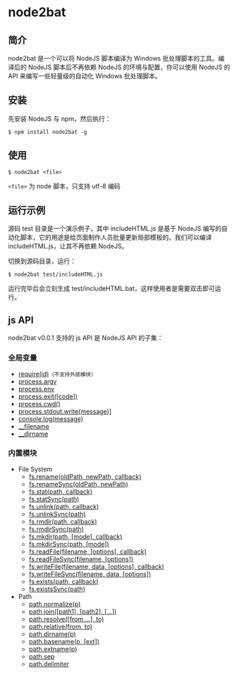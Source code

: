 # node2bat

##	简介

node2bat 是一个可以将 NodeJS 脚本编译为 Windows 批处理脚本的工具。编译后的 NodeJS 脚本后不再依赖 NodeJS 的环境与配置，你可以使用 NodeJS 的 API 来编写一些轻量级的自动化 Windows 批处理脚本。

##	安装

先安装 NodeJS 与 npm，然后执行：

	$ npm install node2bat -g
	
##	使用

	$ node2bat <file>
	
``<file>`` 为 node 脚本，只支持 utf-8 编码

##	运行示例

源码 test 目录是一个演示例子，其中 includeHTML.js 是基于 NodeJS 编写的自动化脚本，它的用途是给页面制作人员批量更新局部模板的。我们可以编译 includeHTML.js，让其不再依赖 NodeJS。

切换到源码目录，运行：

	$ node2bat test/includeHTML.js

运行完毕后会立刻生成 test/includeHTML.bat，这样使用者是需要双击即可运行。

##	js API

node2bat v0.0.1 支持的 js API 是 NodeJS API 的子集：

###	全局变量

*	[require(id)](http://nodejs.org/api/globals.html#globals_require)``（不支持外部模块）``
*	[process.argv](http://nodejs.org/api/process.html#process_process_argv)
*	[process.env](http://nodejs.org/api/process.html#process_process_env)
*	[process.exit([code])](http://nodejs.org/api/process.html#process_process_env)
*	[process.cwd()](http://nodejs.org/api/process.html#process_process_cwd)
*	[process.stdout.write(message)](http://nodejs.org/api/process.html#process_process_stdout)]
*	[console.log(message)](http://nodejs.org/api/console.html#console_console_log_data)
*	[__filename](http://nodejs.org/api/globals.html#globals_filename)
*	[__dirname](http://nodejs.org/api/globals.html#globals_dirname)

###	内置模块

*   File System
    *   [fs.rename(oldPath, newPath, callback)](http://nodejs.org/api/fs.html#fs_fs_rename_oldpath_newpath_callback)
    *   [fs.renameSync(oldPath, newPath)](http://nodejs.org/api/fs.html#fs_fs_renamesync_oldpath_newpath)
    *   [fs.stat(path, callback)](http://nodejs.org/api/fs.html#fs_fs_stat_path_callback)
    *   [fs.statSync(path)](http://nodejs.org/api/fs.html#fs_fs_statsync_path)
    *   [fs.unlink(path, callback)](http://nodejs.org/api/fs.html#fs_fs_unlink_path_callback)
    *   [fs.unlinkSync(path)](http://nodejs.org/api/fs.html#fs_fs_unlinksync_path)
    *   [fs.rmdir(path, callback)](http://nodejs.org/api/fs.html#fs_fs_rmdir_path_callback)
    *   [fs.rmdirSync(path)](http://nodejs.org/api/fs.html#fs_fs_rmdirsync_path)
    *   [fs.mkdir(path, [mode], callback)](http://nodejs.org/api/fs.html#fs_fs_mkdir_path_mode_callback)
    *   [fs.mkdirSync(path, [mode])](http://nodejs.org/api/fs.html#fs_fs_mkdirsync_path_mode)
    *   [fs.readFile(filename, [options], callback)](http://nodejs.org/api/fs.html#fs_fs_readfile_filename_options_callback)
    *   [fs.readFileSync(filename, [options])](http://nodejs.org/api/fs.html#fs_fs_readfilesync_filename_options)
    *   [fs.writeFile(filename, data, [options], callback)](http://nodejs.org/api/fs.html#fs_fs_writefile_filename_data_options_callback)
    *   [fs.writeFileSync(filename, data, [options])](http://nodejs.org/api/fs.html#fs_fs_writefilesync_filename_data_options)
    *   [fs.exists(path, callback)](http://nodejs.org/api/fs.html#fs_fs_exists_path_callback)
    *   [fs.existsSync(path)](http://nodejs.org/api/fs.html#fs_fs_existssync_path)
*   Path
    *   [path.normalize(p)](http://nodejs.org/api/path.html#path_path_normalize_p)
    *   [path.join([path1], [path2], [...])](http://nodejs.org/api/path.html#path_path_join_path1_path2)
    *   [path.resolve([from ...], to)](http://nodejs.org/api/path.html#path_path_resolve_from_to)
    *   [path.relative(from, to)](http://nodejs.org/api/path.html#path_path_relative_from_to)
    *   [path.dirname(p)](http://nodejs.org/api/path.html#path_path_dirname_p)
    *   [path.basename(p, [ext])](http://nodejs.org/api/path.html#path_path_basename_p_ext)
    *   [path.extname(p)](http://nodejs.org/api/path.html#path_path_extname_p)
    *   [path.sep](http://nodejs.org/api/path.html#path_path_sep)
    *   [path.delimiter](http://nodejs.org/api/path.html#path_path_delimiter)

